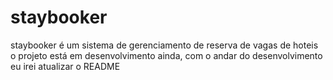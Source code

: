 # staybooker

staybooker é um sistema de gerenciamento de reserva de vagas de hoteis
o projeto está em desenvolvimento ainda, com o andar do desenvolvimento eu irei
atualizar o README
